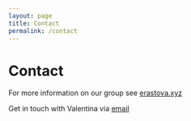 ```yaml
---
layout: page
title: Contact
permalink: /contact
---
```


# Contact

For more information on our group see [erastova.xyz](erastova.xyz)

Get in touch with Valentina via [email](mailto:valentina.erastova@ed.ac.uk)